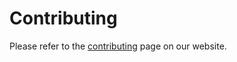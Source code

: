# Contributing

Please refer to the [contributing](https://deakininfosec.com.au/kb/contributing) page on our website.
